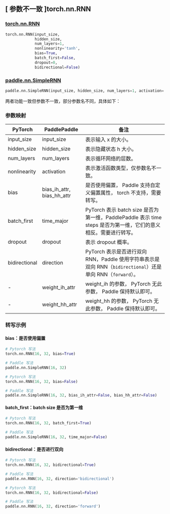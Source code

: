 ## [ 参数不一致 ]torch.nn.RNN
### [torch.nn.RNN](https://pytorch.org/docs/stable/generated/torch.nn.RNN.html#torch.nn.RNN)
```python
torch.nn.RNN(input_size,
             hidden_size,
             num_layers=1,
             nonlinearity='tanh',
             bias=True,
             batch_first=False,
             dropout=0,
             bidirectional=False)
```

### [paddle.nn.SimpleRNN](https://www.paddlepaddle.org.cn/documentation/docs/zh/develop/api/paddle/nn/SimpleRNN_cn.html#simplernn)
```python
paddle.nn.SimpleRNN(input_size, hidden_size, num_layers=1, activation='tanh', direction='forward', dropout=0., time_major=False, weight_ih_attr=None, weight_hh_attr=None, bias_ih_attr=None, bias_hh_attr=None)
```

两者功能一致但参数不一致，部分参数名不同，具体如下：
### 参数映射
| PyTorch       | PaddlePaddle | 备注                                                   |
| ------------- | ------------ | ------------------------------------------------------ |
| input_size          | input_size            | 表示输入 x 的大小。  |
| hidden_size          | hidden_size            | 表示隐藏状态 h 大小。  |
| num_layers          | num_layers            | 表示循环网络的层数。  |
| nonlinearity          | activation            | 表示激活函数类型，仅参数名不一致。  |
| bias          | bias_ih_attr, bias_hh_attr  | 是否使用偏置， Paddle 支持自定义偏置属性， torch 不支持，需要转写。   |
| batch_first   | time_major   | PyTorch 表示 batch size 是否为第一维，PaddlePaddle 表示 time steps 是否为第一维，它们的意义相反。需要进行转写。  |
| dropout   | dropout   | 表示 dropout 概率。  |
| bidirectional | direction    | PyTorch 表示是否进行双向 RNN，Paddle 使用字符串表示是双向 RNN（`bidirectional`）还是单向 RNN（`forward`）。 |
| -             |weight_ih_attr| weight_ih 的参数， PyTorch 无此参数， Paddle 保持默认即可。  |
| -             |weight_hh_attr| weight_hh 的参数，  PyTorch 无此参数， Paddle 保持默认即可。  |


### 转写示例
#### bias：是否使用偏置
```python
# Pytorch 写法
torch.nn.RNN(16, 32, bias=True)

# Paddle 写法
paddle.nn.SimpleRNN(16, 32)
```
```python
# Pytorch 写法
torch.nn.RNN(16, 32, bias=False)

# Paddle 写法
paddle.nn.SimpleRNN(16, 32, bias_ih_attr=False, bias_hh_attr=False)
```

#### batch_first：batch size 是否为第一维
```python
# Pytorch 写法
torch.nn.RNN(16, 32, batch_first=True)

# Paddle 写法
paddle.nn.SimpleRNN(16, 32, time_major=False)
```

#### bidirectional：是否进行双向
```python
# Pytorch 写法
torch.nn.RNN(16, 32, bidirectional=True)

# Paddle 写法
paddle.nn.RNN(16, 32, direction='bidirectional')
```
```python
# Pytorch 写法
torch.nn.RNN(16, 32, bidirectional=False)

# Paddle 写法
paddle.nn.RNN(16, 32, direction='forward')
```
